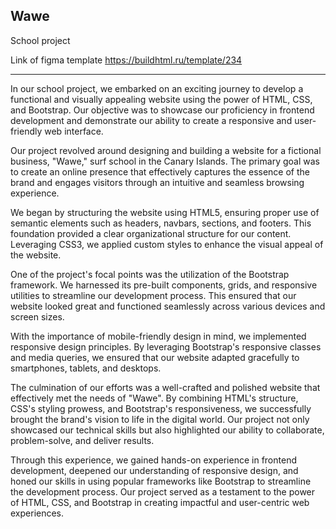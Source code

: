 Wawe
--------------------------

School project 

Link of figma template https://buildhtml.ru/template/234

---------------------------

In our school project, we embarked on an exciting journey to develop a functional and visually appealing website using the power of HTML, CSS, and Bootstrap. Our objective was to showcase our proficiency in frontend development and demonstrate our ability to create a responsive and user-friendly web interface.

Our project revolved around designing and building a website for a fictional business, "Wawe," surf school in the Canary Islands. The primary goal was to create an online presence that effectively captures the essence of the brand and engages visitors through an intuitive and seamless browsing experience.

We began by structuring the website using HTML5, ensuring proper use of semantic elements such as headers, navbars, sections, and footers. This foundation provided a clear organizational structure for our content.
Leveraging CSS3, we applied custom styles to enhance the visual appeal of the website.

One of the project's focal points was the utilization of the Bootstrap framework. We harnessed its pre-built components, grids, and responsive utilities to streamline our development process. This ensured that our website looked great and functioned seamlessly across various devices and screen sizes.

With the importance of mobile-friendly design in mind, we implemented responsive design principles. By leveraging Bootstrap's responsive classes and media queries, we ensured that our website adapted gracefully to smartphones, tablets, and desktops.

The culmination of our efforts was a well-crafted and polished website that effectively met the needs of "Wawe". By combining HTML's structure, CSS's styling prowess, and Bootstrap's responsiveness, we successfully brought the brand's vision to life in the digital world. Our project not only showcased our technical skills but also highlighted our ability to collaborate, problem-solve, and deliver results.

Through this experience, we gained hands-on experience in frontend development, deepened our understanding of responsive design, and honed our skills in using popular frameworks like Bootstrap to streamline the development process. Our project served as a testament to the power of HTML, CSS, and Bootstrap in creating impactful and user-centric web experiences.





